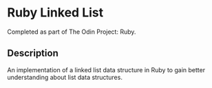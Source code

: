# Ruby Linked List
Completed as part of The Odin Project: Ruby.

## Description
An implementation of a linked list data structure in Ruby to gain better understanding about list data structures.
